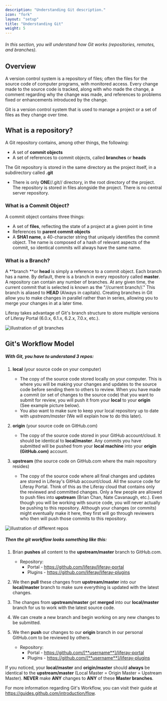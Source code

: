 ```yaml
---
description: "Understanding Git description."
icon: "fork"
layout: "setup"
title: "Understanding Git"
weight: 5
---
```


###### In this section, you will understand how Git works (repositories, remotes, and branches).

<article id="overview">

## Overview

A version control system is a repository of files; often the files for the source code of computer programs, with monitored access. Every change made to the source code is tracked, along with who made the change, a comment regarding why the change was made, and references to problems fixed or enhancements introduced by the change.

Git is a version control system that is used to manage a project or a set of files as they change over time.

</article>

<article id="whatIsRepo">

## What is a repository?

A Git repository contains, among other things, the following:

* A set of **commit objects**
* A set of references to commit objects, called **branches** or **heads**

The Git repository is stored in the same directory as the project itself, in a subdirectory called **.git**

* There is only **ONE**//.git// directory, in the root directory of the project. The repository is stored in files alongside the project. There is no central server repository.

### What is a Commit Object?

A commit object contains three things:

* A set of **files**, reflecting the state of a project at a given point in time
* References to **parent commit objects**
* A **SHA1 name**, a 40-character string that uniquely identifies the commit object. The name is composed of a hash of relevant aspects of the commit, so identical commits will always have the same name.

### What is a Branch?

A **branch **or **head** is simply a reference to a commit object. Each branch has a name. By default, there is a branch in every repository called **master**. A repository can contain any number of branches. At any given time, the current commit that is selected is known as the "//current branch//." This branch is aliased to **HEAD** (Always in capitals). Creating branches in Git allow you to make changes in parallel rather than in series, allowing you to merge your changes in at a later time.

Liferay takes advantage of Git's branch structure to store multiple versions of Liferay Portal (6.0.x, 6.1.x, 6.2.x, 7.0.x, etc.).

![illustration of git branches](/images/git-branching.png)

</article>

<article id="gitWorkflow">

## Git's Workflow Model

##### With Git, you have to understand  3 repos:

1. **local** (your source code on your computer)
	- The copy of the source code stored locally on your computer. This is where you will be making your changes and updates to the source code before sending them to others to review. When you have made a commit (or set of changes to the source code) that you want to submit for review, you will push it from your **local** to your **origin** (See example picture below).
	- You also want to make sure to keep your local repository up to date with *upstream/master* (We will explain how to do this later).

2. **origin** (your source code on GitHub.com)
	- The copy of the source code stored in your GitHub account/cloud. It should be identical to **local/master**. Any commits you have submitted will be pushed from your **local machine** into your **origin (GitHub.com)** account.

3. **upstream** (the source code on GitHub.com where the main repository resides)
	- The copy of the source code where all final changes and updates are stored in Liferay's GitHub account/cloud. All the source code for Liferay Portal. Think of this as the Liferay cloud that contains only the reviewed and committed changes. Only a few people are allowed to push files into **upstream** (Brian Chan, Nate Cavanaugh, etc.). Even though you will be working with source code, you will never actually be pushing to this repository. Although your changes (or commits) might eventually make it here, they first will go through reviewers who then will push those commits to this repository.

![illustration of different repos](http://in.liferay.com/documents/114255/c81dda85-cd7e-41b5-bd49-a9a9de154923)

##### Then the git workflow looks something like this:

1. Brian **pushes** all content to the **upstream/master** branch to GitHub.com.
	* Repository:
		- Portal - <https://github.com/liferay/liferay-portal>
		- Plugins - <https://github.com/liferay/liferay-plugins>

2. We then **pull** these changes from **upstream/master** into our **local/master** branch to make sure everything is updated with the latest changes.

3. The changes from **upstream/master** get **merged** into our **local/master** branch for us to work with the latest source code.

4. We can create a new branch and begin working on any new changes to be submitted.

5. We then **push** our changes to our **origin** branch in our personal GitHub.com to be reviewed by others.

	* Repository:
		- Portal - <https://github.com/[**username**]/liferay-portal>
		- Plugins - <https://github.com/[**username**]/liferay-plugins>

If you noticed, your **local/master** and **origin/master** should **always** be identical to the **upstream/master** (Local Master = Origin Master = Upstream Master). **NEVER** make **ANY** changes to **ANY** of these **Master branches**.

For more information regarding Git's Workflow, you can visit their guide at <https://guides.github.com/introduction/flow>.

</article>